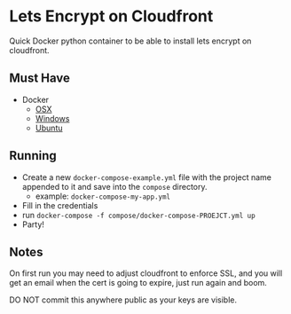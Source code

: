 # Lets Encrypt on Cloudfront
Quick Docker python container to be able to install lets encrypt on cloudfront.

## Must Have
- Docker
	- [OSX](https://docs.docker.com/docker-for-mac/install/)
	- [Windows](https://docs.docker.com/docker-for-windows/install/)
	- [Ubuntu](https://docs.docker.com/engine/installation/linux/docker-ce/ubuntu/)

## Running
- Create a new `docker-compose-example.yml` file with the project name appended to it and save into the `compose` directory.
	- example: `docker-compose-my-app.yml`
- Fill in the credentials
- run `docker-compose -f compose/docker-compose-PROEJCT.yml up`
- Party!

## Notes
On first run you may need to adjust cloudfront to enforce SSL, and you will get an email when the cert is going to expire, just run again and boom.

DO NOT commit this anywhere public as your keys are visible.